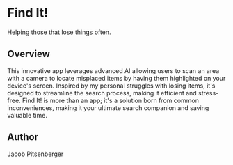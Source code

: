 # Find It!

Helping those that lose things often. 

## Overview

This innovative app leverages advanced AI allowing users to scan an area with a camera to locate misplaced items by having them highlighted on your device's screen. Inspired by my personal struggles with losing items, it's designed to streamline the search process, making it efficient and stress-free. Find It! is more than an app; it's a solution born from common inconveniences, making it your ultimate search companion and saving valuable time.

## Author

Jacob Pitsenberger 
